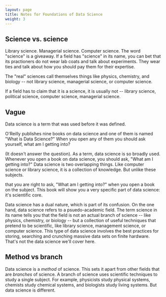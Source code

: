 ```yaml
---
layout: page
title: Notes for Foundations of Data Science
weight: 3
---
```


## Science vs. science

Library science. Managerial science. Computer science. The word "science" is a giveaway. If a field has "science" in its name, you can bet that its practioners do not wear lab coats and talk about experiments. They wear ties and talk about how you should pay them for their expertise.

The "real" sciences call themselves things like physics, chemistry, and biology -- not library science, managerial science, or computer science.

If a field has to claim that it is a science, it is usually not -- library science, political science, computer science, managerial science. 

## Vague

Data science is a term that was used before it was defined.

O'Reilly publishes nine books on data science and one of them is named "What is Data Science?" When you open any of them you should ask yourself, what am I getting into?

(It doesn't answer the question). As a term, data science is so broadly used. Whenever you open a book on data science, you should ask, "What am I getting into?" Data science is two overlapping things. Like computer science or library science, it is a collection of knowledge. But unlike these subjects.

that you are right to ask, "What am I getting into?" when you open a book on the subject. This book will show you a very specific part of data science: it's scientific core.

Data science has a dual nature, which is part of its confusion. On the one hand, data science refers to a psuedo-academic field. The term science in its name tells you that the field is not an actual branch of science -- like physics, chemistry, or biology -- but a collection of useful techniques that pretend to be scientific, like library science, management science, or computer science. This type of data science involves the best practices for storing, searching and crunching massive data sets on finite hardware. That's not the data science we'll cover here.

## Method vs branch

Data science is a _method_ of science. This sets it apart from other fields that are _branches_ of science. A branch of science uses scientific techniques to study a single subject. For example, physicists study physical systems, chemists study chemical systems, and biologists study living systems. But data science is different.  